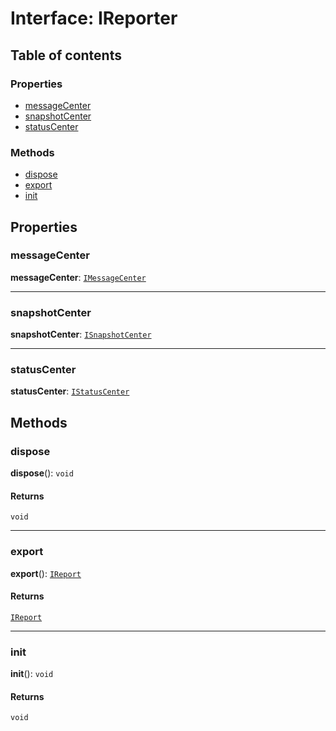 # Interface: IReporter

## Table of contents

### Properties

* [messageCenter](/auto-docs/interface/interfaces/IReporter.md#messagecenter)
* [snapshotCenter](/auto-docs/interface/interfaces/IReporter.md#snapshotcenter)
* [statusCenter](/auto-docs/interface/interfaces/IReporter.md#statuscenter)

### Methods

* [dispose](/auto-docs/interface/interfaces/IReporter.md#dispose)
* [export](/auto-docs/interface/interfaces/IReporter.md#export)
* [init](/auto-docs/interface/interfaces/IReporter.md#init)

## Properties

### messageCenter

**messageCenter**: [`IMessageCenter`](/auto-docs/interface/interfaces/IMessageCenter.md)

***

### snapshotCenter

**snapshotCenter**: [`ISnapshotCenter`](/auto-docs/interface/interfaces/ISnapshotCenter.md)

***

### statusCenter

**statusCenter**: [`IStatusCenter`](/auto-docs/interface/interfaces/IStatusCenter.md)

## Methods

### dispose

**dispose**(): `void`

#### Returns

`void`

***

### export

**export**(): [`IReport`](/auto-docs/interface/interfaces/IReport.md)

#### Returns

[`IReport`](/auto-docs/interface/interfaces/IReport.md)

***

### init

**init**(): `void`

#### Returns

`void`
